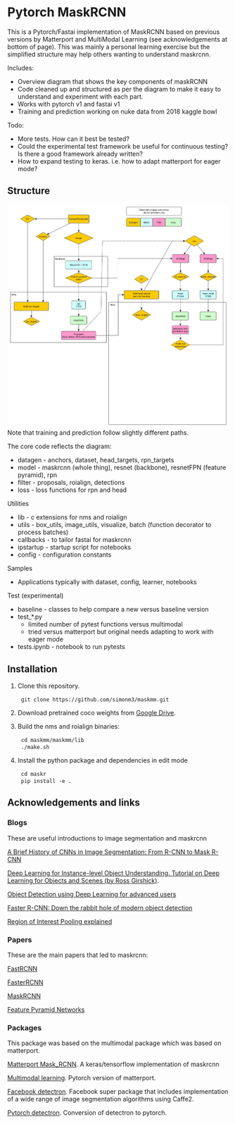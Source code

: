 # Pytorch MaskRCNN

This is a Pytorch/Fastai implementation of MaskRCNN based on previous versions by Matterport and MultiModal Learning (see acknowledgements at bottom of page). This was mainly a personal learning exercise but the simplified structure may help others wanting to understand maskrcnn.

Includes:

* Overview diagram that shows the key components of maskRCNN
* Code cleaned up and structured as per the diagram to make it easy to understand and experiment with each part.
* Works with pytorch v1 and fastai v1
* Training and prediction working on nuke data from 2018 kaggle bowl

Todo:

* More tests. How can it best be tested?
* Could the experimental test framework be useful for continuous testing? Is there a good framework already written?
* How to expand testing to keras.  i.e. how to adapt matterport for eager mode?

## Structure

![This diagram shows how it all fits together](maskr.jpg)
Note that training and prediction follow slightly different paths.

The core code reflects the diagram:
* datagen - anchors, dataset, head_targets, rpn_targets
* model - maskrcnn (whole thing), resnet (backbone), resnetFPN (feature pyramid), rpn
* filter - proposals, roialign, detections
* loss - loss functions for rpn and head

Utilities
* lib - c extensions for nms and roialign
* utils - box_utils, image_utils, visualize, batch (function decorator to process batches)
* callbacks - to tailor fastai for maskrcnn
* ipstartup - startup script for notebooks
* config - configuration constants

Samples
 * Applications typically with dataset, config, learner, notebooks

Test (experimental)
* baseline - classes to help compare a new versus baseline version
* test_*.py
    - limited number of pytest functions versus multimodal
    - tried versus matterport but original needs adapting to work with eager mode
* tests.ipynb - notebook to run pytests

## Installation
1. Clone this repository.

        git clone https://github.com/simonm3/maskmm.git

2. Download pretrained coco weights from [Google Drive](https://drive.google.com/open?id=1LXUgC2IZUYNEoXr05tdqyKFZY0pZyPDc).
        
3. Build the nms and roialign binaries:
        
        cd maskmm/maskmm/lib
        ./make.sh
    
4. Install the python package and dependencies in edit mode

        cd maskr
        pip install -e .

## Acknowledgements and links

### Blogs
These are useful introductions to image segmentation and maskrcnn

[A Brief History of CNNs in Image Segmentation: From R-CNN to Mask R-CNN](https://blog.athelas.com/a-brief-history-of-cnns-in-image-segmentation-from-r-cnn-to-mask-r-cnn-34ea83205de4) 

[Deep Learning for Instance-level Object Understanding. Tutorial	on	Deep	Learning for Objects and Scenes (by Ross Girshick)](http://deeplearning.csail.mit.edu/instance_ross.pdf). 

[Object Detection using Deep Learning for advanced users](https://medium.com/ilenze-com/object-detection-using-deep-learning-for-advanced-users-part-1-183bbbb08b19) 

[Faster R-CNN: Down the rabbit hole of modern object detection](https://tryolabs.com/blog/2018/01/18/faster-r-cnn-down-the-rabbit-hole-of-modern-object-detection/) 

[Region of Interest Pooling explained](https://deepsense.ai/region-of-interest-pooling-explained/) 

### Papers

These are the main papers that led to maskrcnn:

[FastRCNN](https://arxiv.org/pdf/1504.08083.pdf)

[FasterRCNN](https://arxiv.org/pdf/1506.01497v3.pdf)

[MaskRCNN](https://arxiv.org/abs/1703.06870)

[Feature Pyramid Networks](https://arxiv.org/abs/1612.03144)


### Packages

This package was based on the multimodal package which was based on matterport.

[Matterport Mask_RCNN](https://github.com/matterport/Mask_RCNN). A keras/tensorflow implementation of maskrcnn

[Multimodal learning](https://github.com/multimodallearning/pytorch-mask-rcnn). Pytorch version of matterport.

[Facebook detectron](https://github.com/facebookresearch/Detectron). Facebook super package that includes implementation of a wide range of image segmentation algorithms using Caffe2.

[Pytorch detectron](https://github.com/roytseng-tw/Detectron.pytorch). Conversion of detectron to pytorch.


